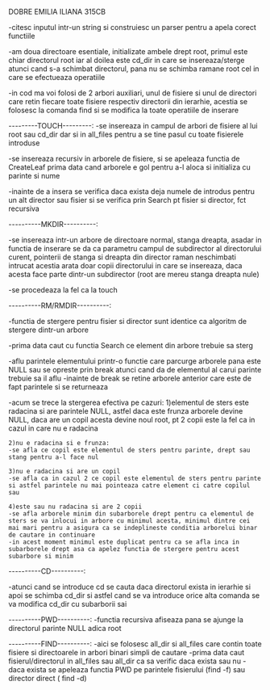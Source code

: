 DOBRE EMILIA ILIANA 315CB

-citesc inputul intr-un string si construiesc un parser pentru a apela corect functiile

-am doua directoare esentiale, initializate ambele drept root, primul este chiar directorul root iar al doilea este cd_dir in  care se insereaza/sterge atunci cand s-a schimbat directorul, pana nu se schimba ramane root cel in care se efectueaza operatiile

-in cod ma voi folosi de 2 arbori auxiliari, unul de fisiere si unul de directori care retin fiecare toate fisiere respectiv directorii din ierarhie, acestia se folosesc la comanda find si se modifica la toate operatiile de inserare


---------TOUCH---------:
-se insereaza in campul de arbori de fisiere al lui root sau cd_dir dar si in all_files pentru a se tine pasul cu toate fisierele introduse

-se insereaza recursiv in arborele de fisiere, si se apeleaza functia de CreateLeaf prima data cand arborele e gol pentru a-l aloca si initializa cu parinte si nume

-inainte de a insera se verifica daca exista deja numele de introdus pentru un alt director sau fisier si se verifica prin Search pt fisier si director, fct recursiva


----------MKDIR----------:

-se insereaza intr-un arbore de directoare normal, stanga dreapta, asadar in functia de inserare se da ca parametru campul de subdirector al directorului curent, pointerii de stanga si dreapta din director raman neschimbati intrucat acestia arata doar copii directorului in care se insereaza, daca acesta face parte dintr-un subdirector (root are mereu stanga dreapta nule)

-se procedeaza la fel ca la touch


----------RM/RMDIR----------:

-functia de stergere pentru fisier si director sunt identice ca algoritm de stergere dintr-un arbore

-prima data caut cu functia Search ce element din arbore trebuie sa sterg

-aflu parintele elementului printr-o functie care parcurge arborele pana este NULL sau se opreste prin break atunci cand da de elementul al carui parinte trebuie sa il aflu
-inainte de break se retine arborele anterior care este de fapt parintele si se returneaza

-acum se trece la stergerea efectiva pe cazuri:
    1)elementul de sters este radacina si are parintele NULL, astfel
    daca este frunza arborele devine NULL, daca are un copil acesta devine noul root, pt 2 copii este la fel ca in cazul in care nu e radacina

    2)nu e radacina si e frunza:
    -se afla ce copil este elementul de sters pentru parinte, drept sau stang pentru a-l face nul

    3)nu e radacina si are un copil
    -se afla ca in cazul 2 ce copil este elementul de sters pentru parinte si astfel parintele nu mai pointeaza catre element ci catre copilul sau

    4)este sau nu radacina si are 2 copii
    -se afla arborele minim din subarborele drept pentru ca elementul de sters se va inlocui in arbore cu minimul acesta, minimul dintre cei mai mari pentru a asigura ca se indeplineste conditia arborelui binar de cautare in continuare
    -in acest moment minimul este duplicat pentru ca se afla inca in subarborele drept asa ca apelez functia de stergere pentru acest subarbore si minim


----------CD----------:

-atunci cand se introduce cd se cauta daca directorul exista in ierarhie si apoi se schimba cd_dir si astfel cand se va introduce orice alta comanda se va modifica cd_dir cu subarborii sai

----------PWD----------:
-functia recursiva afiseaza pana se ajunge la directorul parinte NULL adica root

----------FIND----------:
-aici se folosesc all_dir si all_files care contin toate fisiere si directoarele in arbori binari simpli de cautare
-prima data caut fisierul/directorul in all_files sau all_dir ca sa verific daca exista sau nu
-daca exista se apeleaza functia PWD pe parintele fisierului (find -f) sau director direct ( find -d)

